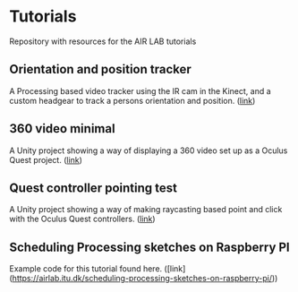# Tutorials
Repository with resources for the AIR LAB tutorials

## Orientation and position tracker
A Processing based video tracker using the IR cam in the Kinect, and a custom headgear to track a persons orientation and position.
([link](https://github.com/airlabitu/Tutorials/tree/master/Orientation_and_position_tracker))

## 360 video minimal
A Unity project showing a way of displaying a 360 video set up as a Oculus Quest project.
([link](https://github.com/airlabitu/Tutorials/tree/master/360_video_minimal))

## Quest controller pointing test
A Unity project showing a way of making raycasting based point and click with the Oculus Quest controllers.
([link](https://github.com/airlabitu/Tutorials/tree/master/QuestControllerPointingTest))

## Scheduling Processing sketches on Raspberry PI
Example code for this tutorial found here. 
([link] (https://airlab.itu.dk/scheduling-processing-sketches-on-raspberry-pi/))
